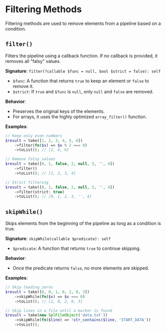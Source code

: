 # Filtering Methods

Filtering methods are used to remove elements from a pipeline based on a condition.

## `filter()`

Filters the pipeline using a callback function. If no callback is provided, it removes all "falsy" values.

**Signature**: `filter(?callable $func = null, bool $strict = false): self`

-   `$func`: A function that returns `true` to keep an element or `false` to remove it.
-   `$strict`: If `true` and `$func` is `null`, only `null` and `false` are removed.

**Behavior**:

-   Preserves the original keys of the elements.
-   For arrays, it uses the highly optimized `array_filter()` function.

**Examples**:

```php
// Keep only even numbers
$result = take([1, 2, 3, 4, 5, 6])
    ->filter(fn($x) => $x % 2 === 0)
    ->toList(); // [2, 4, 6]

// Remove falsy values
$result = take([0, 1, false, 2, null, 3, '', 4])
    ->filter()
    ->toList(); // [1, 2, 3, 4]

// Strict filtering
$result = take([0, 1, false, 2, null, 3, '', 4])
    ->filter(strict: true)
    ->toList(); // [0, 1, 2, 3, '', 4]
```

## `skipWhile()`

Skips elements from the beginning of the pipeline as long as a condition is true.

**Signature**: `skipWhile(callable $predicate): self`

-   `$predicate`: A function that returns `true` to continue skipping.

**Behavior**:

-   Once the predicate returns `false`, no more elements are skipped.

**Examples**:

```php
// Skip leading zeros
$result = take([0, 0, 1, 0, 2, 0, 3])
    ->skipWhile(fn($x) => $x === 0)
    ->toList(); // [1, 0, 2, 0, 3]

// Skip lines in a file until a marker is found
$result = take(new SplFileObject('data.txt'))
    ->skipWhile(fn($line) => !str_contains($line, 'START_DATA'))
    ->toList();
```